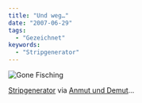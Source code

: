 ```yaml
---
title: "Und weg…"
date: "2007-06-29"
tags:
  - "Gezeichnet"
keywords:
  - "Stripgenerator"
---
```


![Gone Fisching](/img/codecandies/fishing.png "Gone Fisching")

[Stripgenerator](http://stripgenerator.com) via [Anmut und Demut](http://anmutunddemut.de)…
